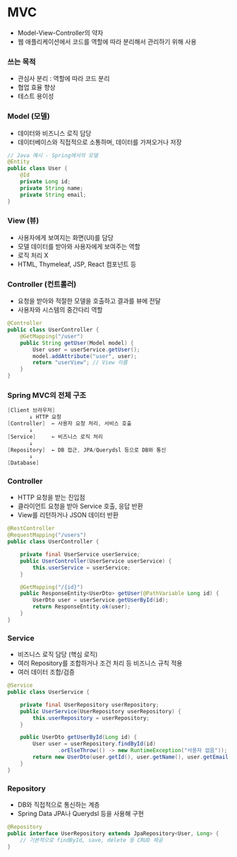 # MVC
- Model-View-Controller의 약자
- 웹 애플리케이션에서 코드를 역할에 따라 분리해서 관리하기 위해 사용
### 쓰는 목적
- 관심사 분리 : 역할에 따라 코드 분리
- 협업 효율 향상
- 테스트 용이성
### Model (모델)
- 데이터와 비즈니스 로직 담당
- 데이터베이스와 직접적으로 소통하며, 데이터를 가져오거나 저장
```Java
// Java 예시 - Spring에서의 모델
@Entity
public class User {
    @Id
    private Long id;
    private String name;
    private String email;
}
```
### View (뷰)
- 사용자에게 보여지는 화면(UI)를 담당
- 모델 데이터를 받아와 사용자에게 보여주는 역할
- 로직 처리 X
- HTML, Thymeleaf, JSP, React 컴포넌트 등
### Controller (컨트롤러)
- 요청을 받아와 적절한 모델을 호출하고 결과를 뷰에 전달
- 사용자와 시스템의 중간다리 역할
```Java
@Controller
public class UserController {
    @GetMapping("/user")
    public String getUser(Model model) {
        User user = userService.getUser();
        model.addAttribute("user", user);
        return "userView"; // View 이름
    }
}
```
### Spring MVC의 전체 구조
```csharp
[Client 브라우저]
       ↓ HTTP 요청
[Controller]  ← 사용자 요청 처리, 서비스 호출
       ↓
[Service]     ← 비즈니스 로직 처리
       ↓
[Repository]  ← DB 접근, JPA/Querydsl 등으로 DB와 통신
       ↓
[Database]
```
### Controller
- HTTP 요청을 받는 진입점
- 클라이언트 요청을 받아 Service 호출, 응답 반환
- View를 리턴하거나 JSON 데이터 반환
```Java
@RestController
@RequestMapping("/users")
public class UserController {

    private final UserService userService;
    public UserController(UserService userService) {
        this.userService = userService;
    }

    @GetMapping("/{id}")
    public ResponseEntity<UserDto> getUser(@PathVariable Long id) {
        UserDto user = userService.getUserById(id);
        return ResponseEntity.ok(user);
    }
}
```
### Service
- 비즈니스 로직 담당 (핵심 로직)
- 여러 Repository를 조합하거나 조건 처리 등 비즈니스 규칙 적용
- 여러 데이터 조합/검증
```Java
@Service
public class UserService {

    private final UserRepository userRepository;
    public UserService(UserRepository userRepository) {
        this.userRepository = userRepository;
    }

    public UserDto getUserById(Long id) {
        User user = userRepository.findById(id)
                .orElseThrow(() -> new RuntimeException("사용자 없음"));
        return new UserDto(user.getId(), user.getName(), user.getEmail());
    }
}
```
### Repository
- DB와 직접적으로 통신하는 계층
- Spring Data JPA나 Querydsl 등을 사용해 구현
```Java
@Repository
public interface UserRepository extends JpaRepository<User, Long> {
    // 기본적으로 findById, save, delete 등 CRUD 제공
}
```